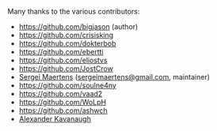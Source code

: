 Many thanks to the various contributors:

* https://github.com/bigjason (author)
* https://github.com/crisisking
* https://github.com/dokterbob
* https://github.com/ebertti
* https://github.com/eliostvs
* https://github.com/JostCrow
* [Sergei Maertens](https://github.com/sergei-maertens) (sergeimaertens@gmail.com, maintainer)
* https://github.com/soulne4ny
* https://github.com/vaad2
* https://github.com/WoLpH
* https://github.com/ashwch
* [Alexander Kavanaugh](https://github.com/kavdev)
